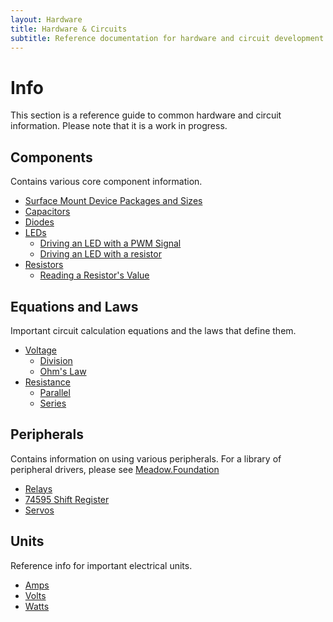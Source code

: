 ```yaml
---
layout: Hardware
title: Hardware & Circuits
subtitle: Reference documentation for hardware and circuit development.
---
```


# Info

This section is a reference guide to common hardware and circuit information. Please note that it is a work in progress. 

## Components

Contains various core component information.

 * [Surface Mount Device Packages and Sizes](/Hardware/Circuits/Components/Packages_and_Sizes)
 * [Capacitors](/Hardware/Circuits/Components/Capacitors)
 * [Diodes](/Hardware/Circuits/Components/Diodes)
 * [LEDs](/Hardware/Circuits/Components/LEDs)
   * [Driving an LED with a PWM Signal](/Hardware/Circuits/Components/LEDs/Driving_w_PWM/)
   * [Driving an LED with a resistor](/Hardware/Circuits/Components/LEDs/Driving_w_Resistor/)
 * [Resistors](/Hardware/Circuits/Components/Resistors)
   * [Reading a Resistor's Value](/Hardware/Circuits/Components/Resistors/Reading)

## Equations and Laws

Important circuit calculation equations and the laws that define them.

 * [Voltage](/Hardware/Reference/Equations_and_Laws/Voltage)
   * [Division](/Hardware/Reference/Equations_and_Laws/Voltage/Division)
   * [Ohm's Law](/Hardware/Reference/Equations_and_Laws/Voltage/Ohms_Law)
 * [Resistance](/Hardware/Reference/Equations_and_Laws/Resistance)
   * [Parallel](/Hardware/Reference/Equations_and_Laws/Resistance/Parallel)
   * [Series](/Hardware/Reference/Equations_and_Laws/Resistance/Series)

## Peripherals

Contains information on using various peripherals. For a library of peripheral drivers, please see [Meadow.Foundation](http://developer.wildernesslabs.co/Meadow/Meadow.Foundation/)

 * [Relays](/Hardware/Reference/Peripherals/Relays)
 * [74595 Shift Register](/Hardware/Reference/Peripherals/ShiftRegister74595)
 * [Servos](/Hardware/Reference/Peripherals/Servos)

## Units

Reference info for important electrical units.

 * [Amps](/Hardware/Reference/Units/Amps)
 * [Volts](/Hardware/Reference/Units/Volts)
 * [Watts](/Hardware/Reference/Units/Watts)